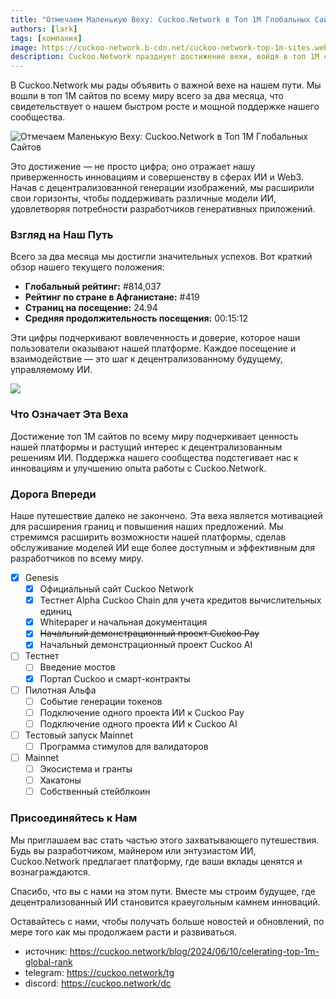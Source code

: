 ```yaml
---
title: "Отмечаем Маленькую Веху: Cuckoo.Network в Топ 1М Глобальных Сайтов"
authors: [lark]
tags: [компания]
image: https://cuckoo-network.b-cdn.net/cuckoo-network-top-1m-sites.webp
description: Cuckoo.Network празднует достижение вехи, войдя в топ 1М сайтов по всему миру, демонстрируя свой быстрый рост и влияние в сфере ИИ и Web3.
---
```


В Cuckoo.Network мы рады объявить о важной вехе на нашем пути. Мы вошли в топ 1М сайтов по всему миру всего за два месяца, что свидетельствует о нашем быстром росте и мощной поддержке нашего сообщества.

![Отмечаем Маленькую Веху: Cuckoo.Network в Топ 1М Глобальных Сайтов](https://cuckoo-network.b-cdn.net/cuckoo-network-top-1m-sites.webp "Отмечаем Маленькую Веху: Cuckoo.Network в Топ 1М Глобальных Сайтов")

Это достижение — не просто цифра; оно отражает нашу приверженность инновациям и совершенству в сферах ИИ и Web3. Начав с децентрализованной генерации изображений, мы расширили свои горизонты, чтобы поддерживать различные модели ИИ, удовлетворяя потребности разработчиков генеративных приложений.

### Взгляд на Наш Путь

Всего за два месяца мы достигли значительных успехов. Вот краткий обзор нашего текущего положения:

- **Глобальный рейтинг:** #814,037
- **Рейтинг по стране в Афганистане:** #419
- **Страниц на посещение:** 24.94
- **Средняя продолжительность посещения:** 00:15:12

Эти цифры подчеркивают вовлеченность и доверие, которое наши пользователи оказывают нашей платформе. Каждое посещение и взаимодействие — это шаг к децентрализованному будущему, управляемому ИИ.

[![](https://cuckoo-network.b-cdn.net/cuckoo-global-rank.webp)](https://www.similarweb.com/website/cuckoo.network/)

### Что Означает Эта Веха

Достижение топ 1М сайтов по всему миру подчеркивает ценность нашей платформы и растущий интерес к децентрализованным решениям ИИ. Поддержка нашего сообщества подстегивает нас к инновациям и улучшению опыта работы с Cuckoo.Network.

### Дорога Впереди

Наше путешествие далеко не закончено. Эта веха является мотивацией для расширения границ и повышения наших предложений. Мы стремимся расширить возможности нашей платформы, сделав обслуживание моделей ИИ еще более доступным и эффективным для разработчиков по всему миру.

- [x] Genesis
  - [x] Официальный сайт Cuckoo Network
  - [x] Тестнет Alpha Cuckoo Chain для учета кредитов вычислительных единиц
  - [x] Whitepaper и начальная документация
  - [x] ~~Начальный демонстрационный проект Cuckoo Pay~~
  - [x] Начальный демонстрационный проект Cuckoo AI
- [ ] Тестнет
  - [ ] Введение мостов
  - [x] Портал Cuckoo и смарт-контракты
- [ ] Пилотная Альфа
  - [ ] Событие генерации токенов
  - [ ] Подключение одного проекта ИИ к Cuckoo Pay
  - [ ] Подключение одного проекта ИИ к Cuckoo AI
- [ ] Тестовый запуск Mainnet
  - [ ] Программа стимулов для валидаторов
- [ ] Mainnet
  - [ ] Экосистема и гранты
  - [ ] Хакатоны
  - [ ] Собственный стейблкоин

### Присоединяйтесь к Нам

Мы приглашаем вас стать частью этого захватывающего путешествия. Будь вы разработчиком, майнером или энтузиастом ИИ, Cuckoo.Network предлагает платформу, где ваши вклады ценятся и вознаграждаются.

Спасибо, что вы с нами на этом пути. Вместе мы строим будущее, где децентрализованный ИИ становится краеугольным камнем инноваций.

Оставайтесь с нами, чтобы получать больше новостей и обновлений, по мере того как мы продолжаем расти и развиваться.

- источник: https://cuckoo.network/blog/2024/06/10/celerating-top-1m-global-rank
- telegram: https://cuckoo.network/tg
- discord: https://cuckoo.network/dc
